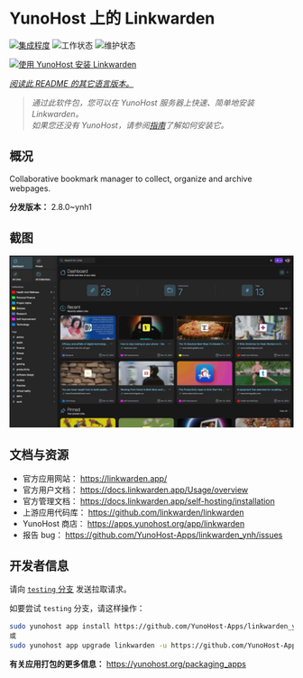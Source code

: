 <!--
注意：此 README 由 <https://github.com/YunoHost/apps/tree/master/tools/readme_generator> 自动生成
请勿手动编辑。
-->

# YunoHost 上的 Linkwarden

[![集成程度](https://dash.yunohost.org/integration/linkwarden.svg)](https://ci-apps.yunohost.org/ci/apps/linkwarden/) ![工作状态](https://ci-apps.yunohost.org/ci/badges/linkwarden.status.svg) ![维护状态](https://ci-apps.yunohost.org/ci/badges/linkwarden.maintain.svg)

[![使用 YunoHost 安装 Linkwarden](https://install-app.yunohost.org/install-with-yunohost.svg)](https://install-app.yunohost.org/?app=linkwarden)

*[阅读此 README 的其它语言版本。](./ALL_README.md)*

> *通过此软件包，您可以在 YunoHost 服务器上快速、简单地安装 Linkwarden。*  
> *如果您还没有 YunoHost，请参阅[指南](https://yunohost.org/install)了解如何安装它。*

## 概况

Collaborative bookmark manager to collect, organize and archive webpages.


**分发版本：** 2.8.0~ynh1

## 截图

![Linkwarden 的截图](./doc/screenshots/dashboard.jpg)

## 文档与资源

- 官方应用网站： <https://linkwarden.app/>
- 官方用户文档： <https://docs.linkwarden.app/Usage/overview>
- 官方管理文档： <https://docs.linkwarden.app/self-hosting/installation>
- 上游应用代码库： <https://github.com/linkwarden/linkwarden>
- YunoHost 商店： <https://apps.yunohost.org/app/linkwarden>
- 报告 bug： <https://github.com/YunoHost-Apps/linkwarden_ynh/issues>

## 开发者信息

请向 [`testing` 分支](https://github.com/YunoHost-Apps/linkwarden_ynh/tree/testing) 发送拉取请求。

如要尝试 `testing` 分支，请这样操作：

```bash
sudo yunohost app install https://github.com/YunoHost-Apps/linkwarden_ynh/tree/testing --debug
或
sudo yunohost app upgrade linkwarden -u https://github.com/YunoHost-Apps/linkwarden_ynh/tree/testing --debug
```

**有关应用打包的更多信息：** <https://yunohost.org/packaging_apps>
